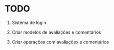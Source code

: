 # TODO

1. Sistema de login

2. Criar modelos de avaliações e comentários

3. Criar operações com avaliações e comentários
